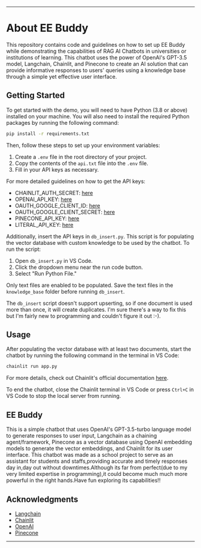 
---

# About EE Buddy

This repository contains code and guidelines on how to set up EE Buddy while demonstrating the capabilities of RAG AI Chatbots in universities or institutions of learning. This chatbot uses the power of OpenAI's GPT-3.5 model, Langchain, Chainlit, and Pinecone to create an AI solution that can provide informative responses to users' queries using a knowledge base through a simple yet effective user interface.

## Getting Started

To get started with the demo, you will need to have Python (3.8 or above) installed on your machine. You will also need to install the required Python packages by running the following command:

```bash
pip install -r requirements.txt
```

Then, follow these steps to set up your environment variables:

1. Create a `.env` file in the root directory of your project.
2. Copy the contents of the `api.txt` file into the `.env` file.
3. Fill in your API keys as necessary.

For more detailed guidelines on how to get the API keys:

- CHAINLIT_AUTH_SECRET: [here](https://docs.chainlit.io/authentication/overview)
- OPENAI_API_KEY: [here](https://platform.openai.com/account/api-keys)
- OAUTH_GOOGLE_CLIENT_ID: [here](https://docs.chainlit.io/authentication/oauth)
- OAUTH_GOOGLE_CLIENT_SECRET: [here](https://docs.chainlit.io/authentication/oauth)
- PINECONE_API_KEY: [here](https://docs.pinecone.io/guides/get-started/quickstart)
- LITERAL_API_KEY: [here](https://docs.getliteral.ai/get-started/installation)

Additionally, insert the API keys in `db_insert.py`. This script is for populating the vector database with custom knowledge to be used by the chatbot. To run the script:

1. Open `db_insert.py` in VS Code.
2. Click the dropdown menu near the run code button.
3. Select "Run Python File."

Only text files are enabled to be populated. Save the text files in the `knowledge_base` folder before running `db_insert`.

The `db_insert` script doesn't support upserting, so if one document is used more than once, it will create duplicates. I'm sure there's a way to fix this but I'm fairly new to programming and couldn't figure it out :-).

## Usage

After populating the vector database with at least two documents, start the chatbot by running the following command in the terminal in VS Code:

```bash
chainlit run app.py
```

For more details, check out Chainlit's official documentation [here](https://docs.chainlit.io/get-started/overview).

To end the chatbot, close the Chainlit terminal in VS Code or press `Ctrl+C` in VS Code to stop the local server from running.

## EE Buddy

This is a simple chatbot that uses OpenAI's GPT-3.5-turbo language model to generate responses to user input, Langchain as a chaining agent/framework, Pinecone as a vector database using OpenAI embedding models to generate the vector embeddings, and Chainlit for its user interface.
This chatbot was made as a school project to serve as an assistant for students and staffs,providing accurate and timely responses day in,day out without downtimes.Although its far from perfect(due to my very limited expertise in programming),it could become much much more powerful in the right hands.Have fun exploring its capabilities!!

## Acknowledgments

- [Langchain](https://www.langchain.com/)
- [Chainlit](https://chainlit.io/)
- [OpenAI](https://openai.com/)
- [Pinecone](https://www.pinecone.io/)

---
